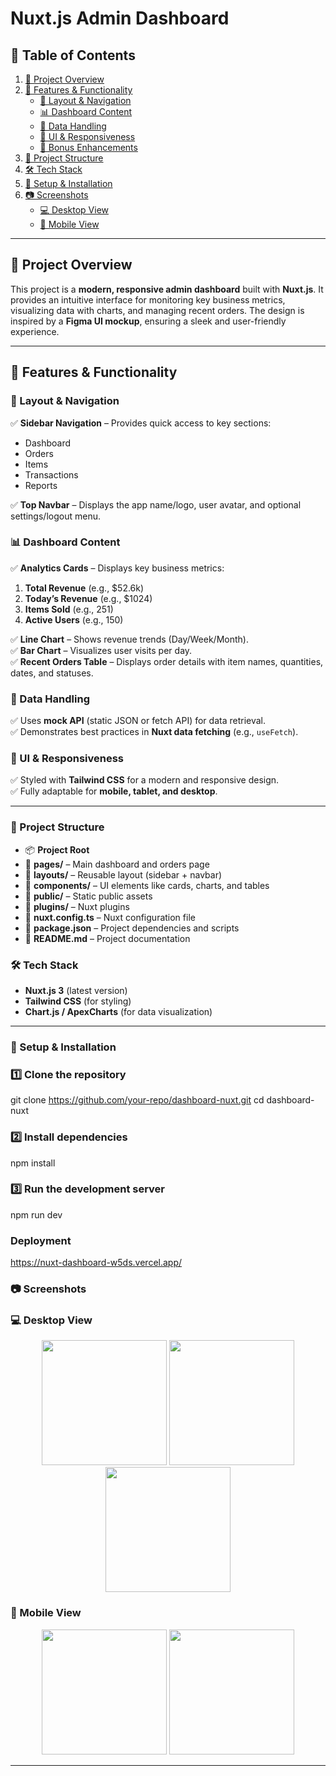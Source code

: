 # **Nuxt.js Admin Dashboard**  

## **📖 Table of Contents**  
1. [📌 Project Overview](#-project-overview)  
2. [🚀 Features & Functionality](#-features--functionality)  
   - [🔹 Layout & Navigation](#-layout--navigation)  
   - [📊 Dashboard Content](#-dashboard-content)  
   - [📡 Data Handling](#-data-handling)  
   - [🎨 UI & Responsiveness](#-ui--responsiveness)  
   - [🌙 Bonus Enhancements](#-bonus-enhancements)  
3. [📁 Project Structure](#-project-structure)  
4. [🛠️ Tech Stack](#-tech-stack)  
5. [📜 Setup & Installation](#-setup--installation)  
6. [📷 Screenshots](#-screenshots)  
   - [💻 Desktop View](#-desktop-view)  
   - [📱 Mobile View](#-mobile-view)  

---

## **📌 Project Overview**  
This project is a **modern, responsive admin dashboard** built with **Nuxt.js**. It provides an intuitive interface for monitoring key business metrics, visualizing data with charts, and managing recent orders. The design is inspired by a **Figma UI mockup**, ensuring a sleek and user-friendly experience.  

---

## **🚀 Features & Functionality**  

### **🔹 Layout & Navigation**  
✅ **Sidebar Navigation** – Provides quick access to key sections:  
- Dashboard  
- Orders  
- Items  
- Transactions  
- Reports  

✅ **Top Navbar** – Displays the app name/logo, user avatar, and optional settings/logout menu.  

### **📊 Dashboard Content**  
✅ **Analytics Cards** – Displays key business metrics:  
1. **Total Revenue** (e.g., $52.6k)  
2. **Today’s Revenue** (e.g., $1024)  
3. **Items Sold** (e.g., 251)  
4. **Active Users** (e.g., 150)  

✅ **Line Chart** – Shows revenue trends (Day/Week/Month).  
✅ **Bar Chart** – Visualizes user visits per day.  
✅ **Recent Orders Table** – Displays order details with item names, quantities, dates, and statuses.  

### **📡 Data Handling**  
✅ Uses **mock API** (static JSON or fetch API) for data retrieval.  
✅ Demonstrates best practices in **Nuxt data fetching** (e.g., `useFetch`).  

### **🎨 UI & Responsiveness**  
✅ Styled with **Tailwind CSS** for a modern and responsive design.  
✅ Fully adaptable for **mobile, tablet, and desktop**.  

---
### 📁 Project Structure

- 📦 **Project Root**
- 📂 **pages/** – Main dashboard and orders page
- 📂 **layouts/** – Reusable layout (sidebar + navbar)
- 📂 **components/** – UI elements like cards, charts, and tables
- 📂 **public/** – Static public assets
- 📂 **plugins/** – Nuxt plugins
- 📜 **nuxt.config.ts** – Nuxt configuration file
- 📜 **package.json** – Project dependencies and scripts
- 📜 **README.md** – Project documentation


### 🛠️ Tech Stack  
- **Nuxt.js 3** (latest version)  
- **Tailwind CSS** (for styling)  
- **Chart.js / ApexCharts** (for data visualization)  
---

### 📜 Setup & Installation  

### 1️⃣ Clone the repository  
git clone https://github.com/your-repo/dashboard-nuxt.git
cd dashboard-nuxt

### 2️⃣ Install dependencies
npm install

### 3️⃣ Run the development server
npm run dev

### Deployment
https://nuxt-dashboard-w5ds.vercel.app/
### 📷 Screenshots  
### 💻 Desktop View  
<p align="center">
  <img src="https://github.com/user-attachments/assets/d184d9f9-8bb1-4c56-8ac0-263448997e6a" width="200"/>
  <img src="https://github.com/user-attachments/assets/795fa3b0-7751-479c-94d7-cc60e24e482d" width="200"/>
  <img src="https://github.com/user-attachments/assets/1d278306-7e71-4ec2-ab5b-bc7f5615e4f7" width="200"/>
</p>

### 📱 Mobile View  
<p align="center">
  <img src="https://github.com/user-attachments/assets/d5409301-acd0-4cef-a9ad-20ffe07cdf66" width="200"/>
  <img src="https://github.com/user-attachments/assets/6b3a6213-593a-4b6d-861b-8e73dd4b6d01" width="200"/>
</p>

---

